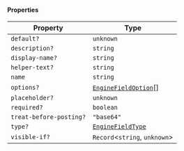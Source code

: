 #### Properties

| Property                                                  | Type                                                            |
| --------------------------------------------------------- | --------------------------------------------------------------- |
| <a id="default"></a> `default?`                           | `unknown`                                                       |
| <a id="description"></a> `description?`                   | `string`                                                        |
| <a id="display-name"></a> `display-name?`                 | `string`                                                        |
| <a id="helper-text"></a> `helper-text?`                   | `string`                                                        |
| <a id="name"></a> `name`                                  | `string`                                                        |
| <a id="options"></a> `options?`                           | [`EngineFieldOption`](./generated/html/EngineFieldOption.md)\[] |
| <a id="placeholder"></a> `placeholder?`                   | `unknown`                                                       |
| <a id="required"></a> `required?`                         | `boolean`                                                       |
| <a id="treat-before-posting"></a> `treat-before-posting?` | `"base64"`                                                      |
| <a id="type"></a> `type?`                                 | [`EngineFieldType`](./generated/html/EngineFieldType.md)        |
| <a id="visible-if"></a> `visible-if?`                     | `Record`<`string`, `unknown`>                                   |
